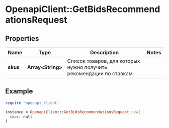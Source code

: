 # OpenapiClient::GetBidsRecommendationsRequest

## Properties

| Name | Type | Description | Notes |
| ---- | ---- | ----------- | ----- |
| **skus** | **Array&lt;String&gt;** | Список товаров, для которых нужно получить рекомендации по ставкам.  |  |

## Example

```ruby
require 'openapi_client'

instance = OpenapiClient::GetBidsRecommendationsRequest.new(
  skus: null
)
```

